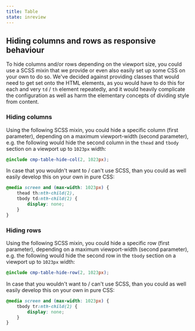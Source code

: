```yaml
---
title: Table
state: inreview
---
```


## Hiding columns and rows as responsive behaviour

To hide columns and/or rows depending on the viewport size, you could use a SCSS mixin that we provide or even also easily set up some CSS on your own to do so.
We've decided against providing classes that would need to get set onto the HTML elements, as you would have to do this for each and very `td` / `th` element repeatedly, and it would heavily complicate the configuration as well as harm the elementary concepts of dividing style from content.

### Hiding columns

Using the following SCSS mixin, you could hide a specific column (first parameter), depending on a maximum viewport-width (second parameter), e.g. the following would hide the second column in the `thead` and `tbody` section on a viewport up to `1023px` width:

```SCSS
@include cmp-table-hide-col(2, 1023px);
```

In case that you wouldn't want to / can't use SCSS, than you could as well easily develop this on your own in pure CSS:

```CSS
@media screen and (max-width: 1023px) {
	thead th:nth-child(2),
	tbody td:nth-child(2) {
		display: none;
	}
}
```

### Hiding rows

Using the following SCSS mixin, you could hide a specific row (first parameter), depending on a maximum viewport-width (second parameter), e.g. the following would hide the second row in the `tbody` section on a viewport up to `1023px` width:

```SCSS
@include cmp-table-hide-row(2, 1023px);
```

In case that you wouldn't want to / can't use SCSS, than you could as well easily develop this on your own in pure CSS:

```CSS
@media screen and (max-width: 1023px) {
	tbody tr:nth-child(2) {
		display: none;
	}
}
```

[inspirational sources for this page]: # "https://adrianroselli.com/2019/09/table-with-expando-rows.html"
[inspirational sources for this page]: # "https://pencilandpaper.io/articles/user-experience/ux-pattern-analysis-enterprise-data-tables/"
